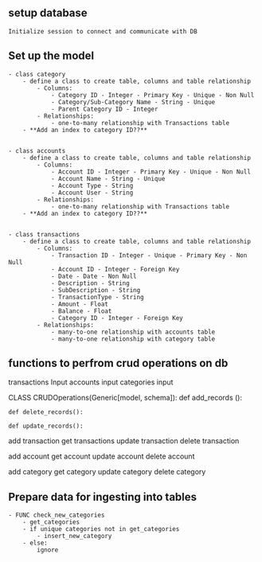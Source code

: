 ## setup database
	Initialize session to connect and communicate with DB

## Set up the model
	- class category
		- define a class to create table, columns and table relationship
			- Columns:
				- Category ID - Integer - Primary Key - Unique - Non Null
				- Category/Sub-Category Name - String - Unique
				- Parent Category ID - Integer
			- Relationships:
				- one-to-many relationship with Transactions table
		- **Add an index to category ID??**


	- class accounts
		- define a class to create table, columns and table relationship
			- Columns:
				- Account ID - Integer - Primary Key - Unique - Non Null
				- Account Name - String - Unique
				- Account Type - String
				- Account User - String
			- Relationships:
				- one-to-many relationship with Transactions table
		- **Add an index to category ID??**


	- class transactions
		- define a class to create table, columns and table relationship
			- Columns:
				- Transaction ID - Integer - Unique - Primary Key - Non Null
				- Account ID - Integer - Foreign Key
				- Date - Date - Non Null
				- Description - String
				- SubDescription - String
				- TransactionType - String
				- Amount - Float
				- Balance - Float
				- Category ID - Integer - Foreign Key
			- Relationships:
				- many-to-one relationship with accounts table
				- many-to-one relationship with category table


## functions to perfrom crud operations on db
transactions Input
accounts input
categories input


CLASS CRUDOperations(Generic[model, schema]):
	def add_records ():

	def delete_records():

	def update_records():


add transaction
get transactions
update transaction
delete transaction

add account
get account
update account
delete account

add category
get category
update category
delete category

## Prepare data for ingesting into tables
	- FUNC check_new_categories
		- get_categories
		- if unique categories not in get_categories
			- insert_new_category
		- else:
			ignore